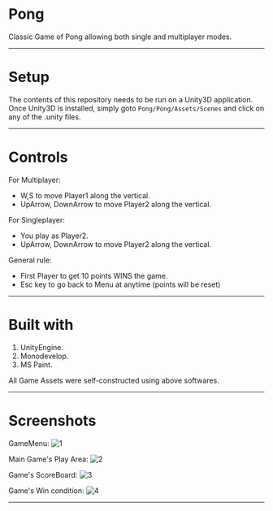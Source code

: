 # Pong

Classic Game of Pong allowing both single and multiplayer modes.

---
# Setup

The contents of this repository needs to be run on a Unity3D application.
Once Unity3D is installed, simply goto `Pong/Pong/Assets/Scenes` and click on any of the .unity files.

---
# Controls

For Multiplayer:
* W,S to move Player1 along the vertical.
* UpArrow, DownArrow to move Player2 along the vertical.

For Singleplayer:
* You play as Player2.
* UpArrow, DownArrow to move Player2 along the vertical.

General rule:
* First Player to get 10 points WINS the game.
* Esc key to go back to Menu at anytime (points will be reset)

---
# Built with 
1. UnityEngine.
2. Monodevelop.
3. MS Paint.

All Game Assets were self-constructed using above softwares.

---
# Screenshots
GameMenu:
![1](https://user-images.githubusercontent.com/35230083/38210500-3c834596-36d5-11e8-93e6-e7660e4735d1.png)

Main Game's Play Area:
![2](https://user-images.githubusercontent.com/35230083/38210548-6659cdcc-36d5-11e8-8c59-026f1c6e0624.png)

Game's ScoreBoard:
![3](https://user-images.githubusercontent.com/35230083/38210572-713f1dc8-36d5-11e8-906d-186e8bda3f4b.png)

Game's Win condition:
![4](https://user-images.githubusercontent.com/35230083/38211460-27dd71e0-36d8-11e8-906f-0b56a4e54bcd.png)

---

